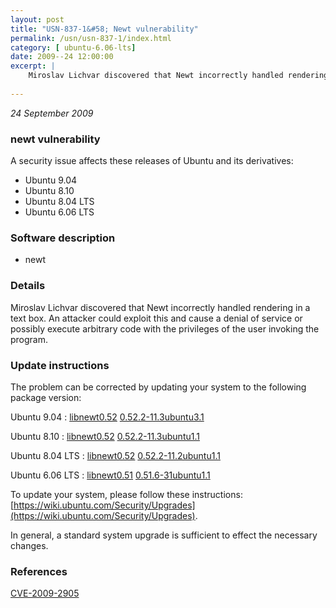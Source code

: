 ```yaml
---
layout: post
title: "USN-837-1&#58; Newt vulnerability"
permalink: /usn/usn-837-1/index.html
category: [ ubuntu-6.06-lts]
date: 2009--24 12:00:00
excerpt: |
    Miroslav Lichvar discovered that Newt incorrectly handled rendering in a text box. An attacker could exploit this and cause a denial of service or possibly execute arbitrary code with the privileges of the user invoking the program. 
    
--- 
```

 
 

*24 September 2009*

### newt vulnerability

A security issue affects these releases of Ubuntu and its derivatives:

* Ubuntu 9.04
* Ubuntu 8.10
* Ubuntu 8.04 LTS
* Ubuntu 6.06 LTS

### Software description

* newt 

### Details

Miroslav Lichvar discovered that Newt incorrectly handled rendering in a text box. An attacker could exploit this and cause a denial of service or possibly execute arbitrary code with the privileges of the user invoking the program. 

### Update instructions

The problem can be corrected by updating your system to the following package version:

Ubuntu 9.04
 : [libnewt0.52](https://launchpad.net/ubuntu/+source/newt) <span> [0.52.2-11.3ubuntu3.1](https://launchpad.net/ubuntu/+source/newt/0.52.2-11.3ubuntu3.1) </span> 

Ubuntu 8.10
 : [libnewt0.52](https://launchpad.net/ubuntu/+source/newt) <span> [0.52.2-11.3ubuntu1.1](https://launchpad.net/ubuntu/+source/newt/0.52.2-11.3ubuntu1.1) </span> 

Ubuntu 8.04 LTS
 : [libnewt0.52](https://launchpad.net/ubuntu/+source/newt) <span> [0.52.2-11.2ubuntu1.1](https://launchpad.net/ubuntu/+source/newt/0.52.2-11.2ubuntu1.1) </span> 

Ubuntu 6.06 LTS
 : [libnewt0.51](https://launchpad.net/ubuntu/+source/newt) <span> [0.51.6-31ubuntu1.1](https://launchpad.net/ubuntu/+source/newt/0.51.6-31ubuntu1.1) </span> 

To update your system, please follow these instructions: [https://wiki.ubuntu.com/Security/Upgrades](https://wiki.ubuntu.com/Security/Upgrades).

In general, a standard system upgrade is sufficient to effect the necessary changes. 

### References

 
 [CVE-2009-2905](http://people.ubuntu.com/~ubuntu-security/cve/CVE-2009-2905)
 

